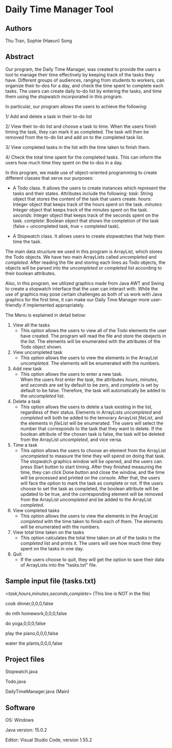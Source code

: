# Daily Time Manager Tool

## Authors 
Thu Tran, Sophie (Haeun) Song

## Abstract
Our program, the Daily Time Manager, was created to provide the users a tool to manage their time effectively by keeping track of the tasks they have. 
Different groups of audiences, ranging from students to workers, can organize their to-dos for a day, and check the time spent to complete each tasks. 
The users can create daily to-do list by entering the tasks, and time them using the stopwatch incorporated in this program.

In particular, our program allows the users to achieve the following:

1/ Add and delete a task in their to-do list

2/ View their to-do list and choose a task to time. 
   When the users finish timing the task, they can mark it as completed. 
   The task will then be removed from the to-do list and add on to the completed task list.

3/ View completed tasks in the list with the time taken to finish them.

4/ Check the total time spent for the completed tasks. 
   This can inform the users how much time they spent on the to-dos in a day.


In this program, we made use of object-oriented programming to create different classes that serve our purposes: 

- A Todo class. It allows the users to create instances which represent the tasks and their states.
  Attributes include the following: 
  *task*: String object that stores the content of the task that users create. 
  *hours*: Integer object that keeps track of the hours spent on the task.
  *minutes*: Integer object that keeps track of the minutes spent on the task. 
  *seconds*: Integer object that keeps track of the seconds spent on the task.
  *complete*: Boolean object that shows the completion of the task (false = uncompleted task, true = completed task).

- A Stopwatch class. It allows users to create stopwatches that help them time the task. 


The main data structure we used in this program is ArrayList, which stores the Todo objects. We have two main ArrayLists called *uncompleted* and *completed*.
After reading the file and storing each lines as Todo objects, the objects will be parsed into the *uncompleted* or *completed* list according to their boolean attributes. 

Also, in this program, we utilized graphics made from Java AWT and Swing to create a stopwatch interface that the user can interact with.
While the use of graphics may pose certain challenges as both of us work with Java graphics for the first time, it can make our Daily Time Manager more user-friendly 
if implemented appropriately.

The Menu is explained in detail below:

1. View all the tasks 
    - This option allows the users to view all of the Todo elements the user have created. The program will read the file and store the obejects in the list. 
      The elements will be enumerated with the attributes of the Todo object shown.
2. View uncompleted task 
    - This option allows the users to view the elements in the ArrayList *uncompleted*. The elements will be enumerated with the numbers.
3. Add new task 
    - This option allows the users to enter a new task.  
      When the users first enter the task, the attributes *hours*, *minutes*, and *seconds* are set by default to be zero, and *complete* is set by default to be false. 
      Therefore, the task will automatically be added to the *uncompleted* list. 
3. Delete a task 
    - This option allows the users to delete a task existing in the list, regardless of their status. 
      Elements in ArrayLists *uncompleted* and *completed* will both be added to the temorary ArrayList *fileList*, and the elements in *fileList* will be enumerated.
      The users will select the number that corresponds to the task that they want to delete. 
      If the boolean attribute of the chosen task is false, the task will be deleted from the ArrayList *uncompleted*, and vice versa. 
4. Time a task
    - This option allows the users to choose an element from the ArrayList *uncompleted* to measure the time they will spend on doing that task. 
      The stopwatch graphics window will be opened, and the users can press Start button to start timing. 
      After they finished measuring the time, they can click Done button and close the window, and the time will be processed and printed on the console.
      After that, the users will face the option to mark the task as complete or not. 
      If the users choose to set the task as completed, the boolean attribute will be updated to be true, and the corresponding element will be removed from the ArrayList *uncompleted* and be added to the ArrayList *completed*.
5. View completed tasks
    - This option allows the users to view the elements in the ArrayList *completed* with the time taken to finish each of them. The elements will be enumerated with the numbers.
6. View total time taken on the tasks
    - This option calculates the total time taken on all of the tasks in the *completed* list and prints it. The users will see how much time they spent on the tasks in one day.
0. Quit 
    - If the users choose to quit, they will get the option to save their data of ArrayLists into the "tasks.txt" file.


## Sample input file (tasks.txt)

<*task*,*hours*,*minutes*,*seconds*,*complete*> (This line is NOT in the file)

cook dinner,0,0,0,false

do mth homework,0,0,0,false

do yoga,0,0,0,false

play the piano,0,0,0,false

water the plants,0,0,0,false


## Project files

Stopwatch.java

Todo.java

DailyTimeManager.java (Main)


## Software

OS: Windows

Java version: 15.0.2

Editor: Visual Studio Code, version 1.55.2

